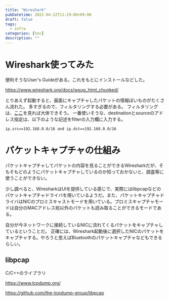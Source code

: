 ```yaml
---
title: "Wireshark"
pubDatetime: 2022-04-22T11:29:06+09:00
draft: false
tags:
  - infra
categories: [tec]
description: ""
---
```


# Wireshark使ってみた

便利そうなUser's Guideがある。これをもとにインストールなどした。

https://www.wireshark.org/docs/wsug_html_chunked/

とりあえず起動すると、画面にキャプチャしたパケットの情報ぽいものがたくさん流れた。
多すぎるので、フィルタリングする必要がある。
フィルタリングは、[ここ](https://wiki.wireshark.org/DisplayFilters)を見れば大体できそう。
一番使いそうな、destinationとsourceのアドレス指定は、以下のような記述をfilterの入力欄に入力する。

```
ip.src==192.168.0.0/16 and ip.dst==192.168.0.0/16
```

# パケットキャプチャの仕組み

パケットキャプチャしてパケットの内容を見ることができるWiresharkだが、そもそもどのようにパケットキャプチャしているのか知っておかないと、調査等に使うことができない。

少し調べると、WiresharkはUIを提供している感じで、実際にはlibpcapなどのパケットキャプチャドライバを用いているようだ。また、パケットキャプチャドライバはNICのプロミスキャストモードを用いている。プロミスキャプチャモードは自分のMACアドレス宛以外のパケットも読み取ることができるモードである。

自分が今ネットワークに接続しているNICに流れてくるパケットをキャプチャしているということだ。
正確には、Wireshark起動後に選択したNICのパケットをキャプチャする。やろうと思えばBluetoothのパケットキャプチャなどもできるらしい。

## libpcap

C/C++のライブラリ

https://www.tcpdump.org/

https://github.com/the-tcpdump-group/libpcap
